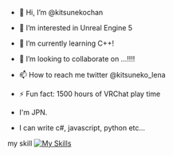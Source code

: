 - 👋 Hi, I’m @kitsunekochan
- 👀 I’m interested in Unreal Engine 5
- 🌱 I’m currently learning C++!
- 💞️ I’m looking to collaborate on ...!!!!
- 📫 How to reach me twitter @kitsuneko_lena
- ⚡ Fun fact: 1500 hours of VRChat play time

- I'm JPN.
- I can write c#, javascript, python etc...

  
my skill
[![My Skills](https://skillicons.dev/icons?i=js,py,html,css,c,cs,cpp,lua)](https://skillicons.dev)
<!---
kitsunekochan/kitsunekochan is a ✨ special ✨ repository because its `README.md` (this file) appears on your GitHub profile.
You can click the Preview link to take a look at your changes.
--->
